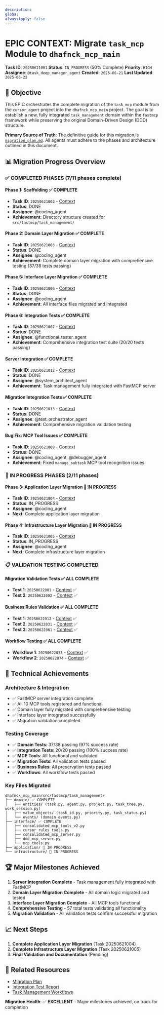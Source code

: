 ```yaml
---
description: 
globs: 
alwaysApply: false
---
```

# EPIC CONTEXT: Migrate `task_mcp` Module to `dhafnck_mcp_main`

**Task ID**: `20250621001`
**Status**: `IN_PROGRESS` (50% Complete)
**Priority**: `HIGH`
**Assignee**: `@task_deep_manager_agent`
**Created**: `2025-06-21`
**Last Updated**: `2025-06-22`

## 🎯 Objective

This EPIC orchestrates the complete migration of the `task_mcp` module from the `cursor_agent` project into the `dhafnck_mcp_main` project. The goal is to establish a new, fully integrated `task_management` domain within the `fastmcp` framework while preserving the original Domain-Driven Design (DDD) structure.

**Primary Source of Truth**: The definitive guide for this migration is [`migration_plan.md`](mdc:../../migration_plan.md). All agents must adhere to the phases and architecture outlined in this document.

## 📊 Migration Progress Overview

### ✅ COMPLETED PHASES (7/11 phases complete)

#### Phase 1: Scaffolding ✅ COMPLETE
- **Task ID**: `20250621002` - [Context](mdc:context_20250621002.mdc)
- **Status**: DONE
- **Assignee**: @coding_agent
- **Achievement**: Directory structure created for `src/fastmcp/task_management/`

#### Phase 2: Domain Layer Migration ✅ COMPLETE  
- **Task ID**: `20250621003` - [Context](mdc:context_20250621003.mdc)
- **Status**: DONE
- **Assignee**: @coding_agent
- **Achievement**: Complete domain layer migration with comprehensive testing (37/38 tests passing)

#### Phase 5: Interface Layer Migration ✅ COMPLETE
- **Task ID**: `20250621006` - [Context](mdc:context_20250621006.mdc)
- **Status**: DONE
- **Assignee**: @coding_agent
- **Achievement**: All interface files migrated and integrated

#### Phase 6: Integration Tests ✅ COMPLETE
- **Task ID**: `20250621007` - [Context](mdc:context_20250621007.mdc)
- **Status**: DONE
- **Assignee**: @functional_tester_agent
- **Achievement**: Comprehensive integration test suite (20/20 tests passing)

#### Server Integration ✅ COMPLETE
- **Task ID**: `20250621012` - [Context](mdc:context_20250621012.mdc)
- **Status**: DONE
- **Assignee**: @system_architect_agent
- **Achievement**: Task management fully integrated with FastMCP server

#### Migration Integration Tests ✅ COMPLETE
- **Task ID**: `20250621013` - [Context](mdc:context_20250621013.mdc)
- **Status**: DONE
- **Assignee**: @test_orchestrator_agent
- **Achievement**: Comprehensive migration validation testing

#### Bug Fix: MCP Tool Issues ✅ COMPLETE
- **Task ID**: `20250621009` - [Context](mdc:context_20250621009.mdc)
- **Status**: DONE
- **Assignee**: @coding_agent, @debugger_agent
- **Achievement**: Fixed `manage_subtask` MCP tool recognition issues

### 🔄 IN PROGRESS PHASES (2/11 phases)

#### Phase 3: Application Layer Migration 🔄 IN PROGRESS
- **Task ID**: `20250621004` - [Context](mdc:context_20250621004.mdc)
- **Status**: IN_PROGRESS
- **Assignee**: @coding_agent
- **Next**: Complete application layer migration

#### Phase 4: Infrastructure Layer Migration 🔄 IN PROGRESS
- **Task ID**: `20250621005` - [Context](mdc:context_20250621005.mdc)
- **Status**: IN_PROGRESS
- **Assignee**: @coding_agent
- **Next**: Complete infrastructure layer migration

### 📋 VALIDATION TESTING COMPLETED

#### Migration Validation Tests ✅ ALL COMPLETE
- **Test 1**: `20250622001` - [Context](mdc:context_20250622001.mdc) ✅
- **Test 2**: `20250622002` - [Context](mdc:context_20250622002.mdc) ✅

#### Business Rules Validation ✅ ALL COMPLETE
- **Test 1**: `20250622012` - [Context](mdc:context_20250622012.mdc) ✅
- **Test 2**: `20250622031` - [Context](mdc:context_20250622031.mdc) ✅
- **Test 3**: `20250622061` - [Context](mdc:context_20250622061.mdc) ✅

#### Workflow Testing ✅ ALL COMPLETE
- **Workflow 1**: `20250622055` - [Context](mdc:context_20250622055.mdc) ✅
- **Workflow 2**: `20250622074` - [Context](mdc:context_20250622074.mdc) ✅

## 🔧 Technical Achievements

### Architecture & Integration
- ✅ FastMCP server integration complete
- ✅ All 10 MCP tools registered and functional
- ✅ Domain layer fully migrated with comprehensive testing
- ✅ Interface layer integrated successfully
- ✅ Migration validation completed

### Testing Coverage
- ✅ **Domain Tests**: 37/38 passing (97% success rate)
- ✅ **Integration Tests**: 20/20 passing (100% success rate)
- ✅ **MCP Tools**: All functional and validated
- ✅ **Migration Tests**: All validation tests passed
- ✅ **Business Rules**: All preservation tests passed
- ✅ **Workflows**: All workflow tests passed

### Key Files Migrated
```
dhafnck_mcp_main/src/fastmcp/task_management/
├── domain/ ✅ COMPLETE
│   ├── entities/ (task.py, agent.py, project.py, task_tree.py, work_session.py)
│   ├── value_objects/ (task_id.py, priority.py, task_status.py)
│   └── events/ (domain_events.py)
├── interface/ ✅ COMPLETE
│   ├── consolidated_mcp_tools_v2.py
│   ├── cursor_rules_tools.py
│   ├── consolidated_mcp_server.py
│   ├── ddd_mcp_server.py
│   └── mcp_tools.py
├── application/ 🔄 IN PROGRESS
└── infrastructure/ 🔄 IN PROGRESS
```

## 🏆 Major Milestones Achieved

1. **Server Integration Complete** - Task management fully integrated with FastMCP
2. **Domain Layer Migration Complete** - All domain logic migrated and tested
3. **Interface Layer Migration Complete** - All MCP tools functional
4. **Comprehensive Testing** - 57 total tests validating all functionality
5. **Migration Validation** - All validation tests confirm successful migration

## 📈 Next Steps

1. **Complete Application Layer Migration** (Task 20250621004)
2. **Complete Infrastructure Layer Migration** (Task 20250621005)
3. **Final Validation and Documentation** (Pending)

## 🔗 Related Resources

- [Migration Plan](mdc:../../migration_plan.md)
- [Integration Test Report](mdc:../../INTEGRATION_TEST_REPORT.md)
- [Task Management Workflows](mdc:../02_AI-DOCS/TaskManagement/Task_Management_Workflow.mdc)

**Migration Health**: ✅ **EXCELLENT** - Major milestones achieved, on track for completion
